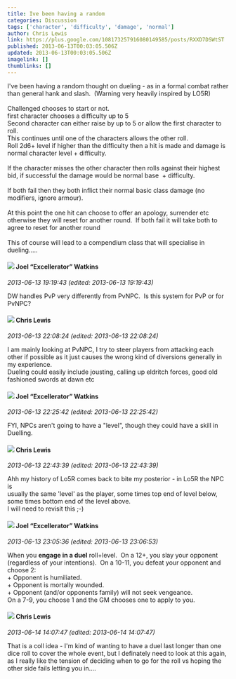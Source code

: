 ```yaml
---
title: Ive been having a random
categories: Discussion
tags: ['character', 'difficulty', 'damage', 'normal']
author: Chris Lewis
link: https://plus.google.com/108173257916080149585/posts/RXXD7DSWtST
published: 2013-06-13T00:03:05.506Z
updated: 2013-06-13T00:03:05.506Z
imagelink: []
thumblinks: []
---
```


I&#39;ve been having a random thought on dueling - as in a formal combat rather than general hank and slash.  (Warning very heavily inspired by LO5R)<br /><br />Challenged chooses to start or not.<br />first character chooses a difficulty up to 5<br />Second character can either raise by up to 5 or allow the first character to roll.<br />This continues until one of the characters allows the other roll.<br />Roll 2d6+ level if higher than the difficulty then a hit is made and damage is normal character level + difficulty.<br /><br />If the character misses the other character then rolls against their highest bid, if successful the damage would be normal base  + difficulty.<br /><br />If both fail then they both inflict their normal basic class damage (no modifiers, ignore armour).<br /><br />At this point the one hit can choose to offer an apology, surrender etc otherwise they will reset for another round.  If both fail it will take both to agree to reset for another round<br /><br />This of course will lead to a compendium class that will specialise in dueling.....
<div id='comment z124edhzgwaazxo4m04chhf4jr3jfhmiiio'>
  <h4><img src='{{site.baseurl}}//images/avatars/107429473095472584968_photo.jpg'> Joel “Excellerator” Watkins</h4>
      <p><cite>2013-06-13 19:19:43 (edited: 2013-06-13 19:19:43)</cite></p>
        <p>DW handles PvP very differently from PvNPC.  Is this system for PvP or for PvNPC?</p>
</div>
        

<div id='comment z124edhzgwaazxo4m04chhf4jr3jfhmiiio'>
  <h4><img src='{{site.baseurl}}//images/avatars/108173257916080149585_photo.jpg'> Chris Lewis</h4>
      <p><cite>2013-06-13 22:08:24 (edited: 2013-06-13 22:08:24)</cite></p>
        <p>I am mainly looking at PvNPC, I try to steer players from attacking each other if possible as it just causes the wrong kind of diversions generally in my experience. <br />Dueling could easily include jousting, calling up eldritch forces, good old fashioned swords at dawn etc</p>
</div>
        

<div id='comment z124edhzgwaazxo4m04chhf4jr3jfhmiiio'>
  <h4><img src='{{site.baseurl}}//images/avatars/107429473095472584968_photo.jpg'> Joel “Excellerator” Watkins</h4>
      <p><cite>2013-06-13 22:25:42 (edited: 2013-06-13 22:25:42)</cite></p>
        <p>FYI, NPCs aren&#39;t going to have a &quot;level&quot;, though they could have a skill in Duelling.</p>
</div>
        

<div id='comment z124edhzgwaazxo4m04chhf4jr3jfhmiiio'>
  <h4><img src='{{site.baseurl}}//images/avatars/108173257916080149585_photo.jpg'> Chris Lewis</h4>
      <p><cite>2013-06-13 22:43:39 (edited: 2013-06-13 22:43:39)</cite></p>
        <p>Ahh my history of Lo5R comes back to bite my posterior - in Lo5R the NPC is<br />usually the same &#39;level&#39; as the player, some times top end of level below,<br />some times bottom end of the level above.<br />I will need to revisit this ;-)</p>
</div>
        

<div id='comment z124edhzgwaazxo4m04chhf4jr3jfhmiiio'>
  <h4><img src='{{site.baseurl}}//images/avatars/107429473095472584968_photo.jpg'> Joel “Excellerator” Watkins</h4>
      <p><cite>2013-06-13 23:05:36 (edited: 2013-06-13 23:06:53)</cite></p>
        <p>When you <b>engage in a duel</b> roll+level.  On a 12+, you slay your opponent (regardless of your intentions).  On a 10-11, you defeat your opponent and choose 2:<br />+ Opponent is humiliated.<br />+ Opponent is mortally wounded.<br />+ Opponent (and/or opponents family) will not seek vengeance.<br />On a 7-9, you choose 1 and the GM chooses one to apply to you.</p>
</div>
        

<div id='comment z124edhzgwaazxo4m04chhf4jr3jfhmiiio'>
  <h4><img src='{{site.baseurl}}//images/avatars/108173257916080149585_photo.jpg'> Chris Lewis</h4>
      <p><cite>2013-06-14 14:07:47 (edited: 2013-06-14 14:07:47)</cite></p>
        <p>That is a coll idea - I&#39;m kind of wanting to have a duel last longer than one dice roll to cover the whole event, but I definately need to look at this again, as I really like the tension of deciding when to go for the roll vs hoping the other side fails letting you in....</p>
</div>
        